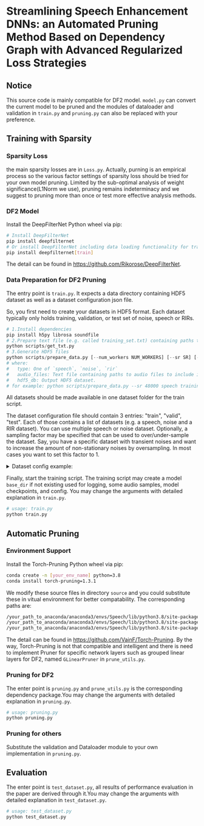 # Streamlining Speech Enhancement DNNs: an Automated Pruning Method Based on Dependency Graph with Advanced Regularized Loss Strategies

## Notice
This source code is mainly compatible for DF2 model. `model.py` can convert the current model to be pruned and the modules of dataloader and validation in `train.py` and `pruning.py` can also be replaced with your preference.

## Training with Sparsity

### Sparsity Loss
the main sparsity losses are in `Loss.py`. Actually, purning is an empirical process so the various factor settings of sparsity loss should be tried for your own model pruning. Limited by the sub-optimal analysis of weight significance(L1Norm we use), pruning remains indeterminacy and we suggest to pruning more than once or test more effective analysis methods.

### DF2 Model

Install the DeepFilterNet Python wheel via pip:
```bash
# Install DeepFilterNet
pip install deepfilternet
# Or install DeepFilterNet including data loading functionality for training (Linux only)
pip install deepfilternet[train]
```

The detail can be found in https://github.com/Rikorose/DeepFilterNet.

### Data Preparation for DF2 Pruning

The entry point is `train.py`. It expects a data directory containing HDF5 dataset
as well as a dataset configuration json file.

So, you first need to create your datasets in HDF5 format. Each dataset typically only
holds training, validation, or test set of noise, speech or RIRs.
```py
# 1.Install dependencies 
pip install h5py librosa soundfile
# 2.Prepare text file (e.g. called training_set.txt) containing paths to .wav files
python scripts/get_txt.py
# 3.Generate HDF5 files
python scripts/prepare_data.py [--num_workers NUM_WORKERS] [--sr SR] [--dtype DTYPE] [path.txt] [data.hdf5]
# where:
#   type: One of `speech`, `noise`, `rir`
#   audio_files: Text file containing paths to audio files to include in the dataset
#   hdf5_db: Output HDF5 dataset.
# for example: python scripts/prepare_data.py --sr 48000 speech training_set.txt TRAIN_SET_SPEECH.hdf5
```
All datasets should be made available in one dataset folder for the train script.

The dataset configuration file should contain 3 entries: "train", "valid", "test". Each of those
contains a list of datasets (e.g. a speech, noise and a RIR dataset). You can use multiple speech
or noise dataset. Optionally, a sampling factor may be specified that can be used to over/under-sample
the dataset. Say, you have a specific dataset with transient noises and want to increase the amount
of non-stationary noises by oversampling. In most cases you want to set this factor to 1.

<details>
  <summary>Dataset config example:</summary>
<p>
  
`dataset.cfg`

```json
{
  "train": [
    [
      "TRAIN_SET_SPEECH.hdf5",
      1.0
    ],
    [
      "TRAIN_SET_NOISE.hdf5",
      1.0
    ],
    [
      "TRAIN_SET_RIR.hdf5",
      1.0
    ]
  ],
  "valid": [
    [
      "VALID_SET_SPEECH.hdf5",
      1.0
    ],
    [
      "VALID_SET_NOISE.hdf5",
      1.0
    ],
    [
      "VALID_SET_RIR.hdf5",
      1.0
    ]
  ],
  "test": [
    [
      "TEST_SET_SPEECH.hdf5",
      1.0
    ],
    [
      "TEST_SET_NOISE.hdf5",
      1.0
    ],
    [
      "TEST_SET_RIR.hdf5",
      1.0
    ]
  ]
}
```

</p>
</details>

Finally, start the training script. The training script may create a model `base_dir` if not
existing used for logging, some audio samples, model checkpoints, and config. You may change the arguments with detailed explanation in `train.py`.
```py
# usage: train.py 
python train.py
```

## Automatic Pruning

### Environment Support 
Install the Torch-Pruning Python wheel via pip:
```bash
conda create -n [your_env_name] python=3.8
conda install torch-pruning=1.3.1
```
We modify these source files in directory `source` and you could substitute these in vitual environment for better compatability. The corresponding paths are:
```bash
/your_path_to_anaconda/anaconda3/envs/Speech/lib/python3.8/site-packages/torch_pruning/pruner/function.py
/your_path_to_anaconda/anaconda3/envs/Speech/lib/python3.8/site-packages/torch_pruning/dependency.py
/your_path_to_anaconda/anaconda3/envs/Speech/lib/python3.8/site-packages/torch_pruning/ops.py
```
The detail can be found in https://github.com/VainF/Torch-Pruning. By the way, Torch-Pruning is not that compatible and intelligent and there is need to implement Pruner for specific network layers such as grouped linear layers for DF2, named `GLinearPruner` in `prune_utils.py`.  

### Pruning for DF2
The enter point is `pruning.py` and `prune_utils.py` is the corresponding dependency package.You may change the arguments with detailed explanation in `pruning.py`.
```py
# usage: pruning.py 
python pruning.py
```

### Pruning for others

Substitute the validation and Dataloader module to your own implementation in `pruning.py`.

## Evaluation

The enter point is `test_dataset.py`, all results of performance evaluation in the paper are derived through it.You may change the arguments with detailed explanation in `test_dataset.py`.
```py
# usage: test_dataset.py 
python test_dataset.py
```
